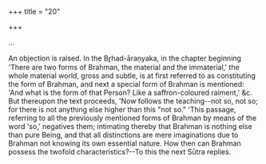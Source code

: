 +++
title = "20"

+++


…

An objection is raised. In the Br̥had-āraṇyaka, in the chapter beginning 'There are two forms of Brahman, the material and the immaterial,' the whole material world, gross and subtle, is at first referred to as constituting the form of Brahman, and next a special form of Brahman is mentioned: 'And what is the form of that Person? Like a saffron-coloured raiment,' &c. But thereupon the text proceeds, 'Now follows the teaching--not so, not so; for there is not anything else higher than this "not so." 'This passage, referring to all the previously mentioned forms of Brahman by means of the word 'so,' negatives them; intimating thereby that Brahman is nothing else than pure Being, and that all distinctions are mere imaginations due to Brahman not knowing its own essential nature. How then can Brahman possess the twofold characteristics?--To this the next Sūtra replies.

